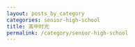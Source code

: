 ```yaml
---
layout: posts_by_category
categories: senior-high-school
title: 高中时光
permalink: /category/senior-high-school
---
```



